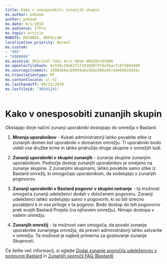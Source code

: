 ```yaml
---
title: Kako v onesposobiti zunanjih skupin
ms.author: pebaum
author: pebaum
ms.date: 8/1/2018
ms.audience: ITPro
ms.topic: article
ROBOTS: NOINDEX, NOFOLLOW
localization_priority: Normal
ms.custom:
- "965"
- "6000006"
ms.assetid: 962c2a4f-7dac-4ccc-98a8-d0d283c95808
ms.openlocfilehash: 6c936c18a63f1f1938d8f3fdafbacfc87d804408
ms.sourcegitcommit: 1d98db8acb9959aba3b5e308a567ade6b62da56c
ms.translationtype: MT
ms.contentlocale: sl-SI
ms.lasthandoff: 08/22/2019
ms.locfileid: "36541241"
---
```

# <a name="how-to-disable-external-groups"></a>Kako v onesposobiti zunanjih skupin

Obstajajo štirje načini zunanji uporabniki dostopajo do omrežja v Bastard.
  
1. **Mnenja uporabnikov** - Kukati administratorji lahko povabite stike iz zunanjih domen kot uporabniki v domačem omrežju. Ti uporabniki bodo videli vse družbe krme in lahko pridružijo druge skupine v omrežjih tudi.

2. **Zunanji uporabniki v skupini zunanjih** - zunanje skupine zunanjim uporabnikom. Področje dostop zunanjih uporabnikov je omejeno na zunanje skupine. Z zunanjimi skupinami, lahko povabite samo stike iz Bastard omrežij, ki omogočajo uporabnikom, da sodelujejo v zunanjih pogovorov.

3. **Zunanji uporabniki v Bastard pogovor v skupini notranje** - ta možnost omogoča zunanji udeleženci dodati v določenem pogovoru. Zunanji udeleženci lahko sodelujejo samo v pogovorih, ki so bili izrecno povabljeni k in vse priloge v ta pogovor. Bodo dostop do teh pogovorov prek svojih Bastard Prejeto (na njihovem omrežju). Nimajo dostopa v vašem omrežju.

4. **Zunanjih omrežij** - ta možnost vam omogoča, da povabi zunanje uporabnike zunanjega omrežja, da preveri administratorji lahko ustvarite v omrežju. Ta možnost je najbolj primerna za gostovanje zunanje Skupnosti.

Če želite več informacij, si oglejte [Dodaj zunanje sporočila udeležencev v pogovore Bastard](https://support.office.com/article/add-external-messaging-participants-to-your-yammer-conversations-423653bb-86b2-4eac-9d7e-dca121f7c16c?ui=en-US&amp;rs=en-US&amp;ad=US) in [Zunanjih sporočil FAQ (Bastard)](https://support.office.com/article/External-messaging-FAQ-Yammer-35b59d6c-bb1c-4541-bf19-9f67d2f2b199)
  